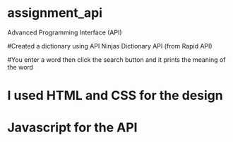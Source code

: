 # assignment_api
Advanced Programming Interface (API)

#Created a dictionary using API Ninjas Dictionary API (from Rapid API)

#You enter a word then click the search button and it prints the meaning of the word

# I used HTML and CSS for the design
# Javascript for the API